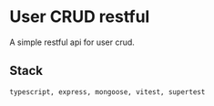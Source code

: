 # User CRUD restful

A simple restful api for user crud.

## Stack

    typescript, express, mongoose, vitest, supertest
